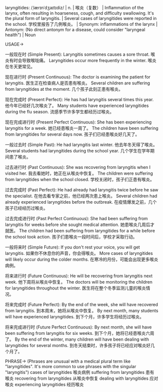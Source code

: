laryngitides: /ˌlærɪnˈdʒaɪtɪdiz/ | n. | 喉炎（复数） | Inflammation of the larynx, often resulting in hoarseness, cough, and difficulty swallowing.  It's the plural form of laryngitis. |  Several cases of laryngitides were reported in the school. 学校里报告了几例喉炎。 |  Synonym:  inflammations of the larynx | Antonym:  (No direct antonym for a disease, could consider "laryngeal health") | Noun


USAGE->

一般现在时 (Simple Present):
Laryngitis sometimes causes a sore throat.  喉炎有时会导致喉咙痛。
Laryngitides occur more frequently in the winter.  喉炎在冬天更常见。


现在进行时 (Present Continuous):
The doctor is examining the patient for laryngitis. 医生正在检查病人是否患有喉炎。
Several children are suffering from laryngitides at the moment.  几个孩子此刻正患有喉炎。


现在完成时 (Present Perfect):
He has had laryngitis several times this year.  他今年已经好几次喉炎了。
Many students have experienced laryngitides during the flu season. 流感季节许多学生都经历过喉炎。


现在完成进行时 (Present Perfect Continuous):
She has been experiencing laryngitis for a week. 她已经患喉炎一周了。
The children have been suffering from laryngitides for several days now. 孩子们已经患喉炎好几天了。


一般过去时 (Simple Past):
He had laryngitis last winter.  他去年冬天得了喉炎。
Several students had laryngitides during the school year.  几个学生在学年期间患了喉炎。


过去进行时 (Past Continuous):
She was recovering from laryngitis when I visited her. 我去看她时，她正在从喉炎中恢复。
The children were suffering from laryngitides when the school closed. 学校关闭时，孩子们正患有喉炎。


过去完成时 (Past Perfect):
He had already had laryngitis twice before he saw the specialist.  在他去看专家之前，他已经两次患上喉炎。
Several children had already experienced laryngitides before the outbreak. 在疫情爆发之前，几个孩子已经经历过喉炎。


过去完成进行时 (Past Perfect Continuous):
She had been suffering from laryngitis for weeks before she sought medical attention. 她患喉炎几周后才就医。
The children had been suffering from laryngitides for a while before the school took action.  孩子们患喉炎一段时间后，学校才采取行动。



一般将来时 (Simple Future):
If you don't rest your voice, you will get laryngitis.  如果你不休息你的声音，你会得喉炎。
More cases of laryngitides will likely occur during the colder months.  在寒冷的月份，可能会出现更多喉炎病例。


将来进行时 (Future Continuous):
He will be recovering from laryngitis next week.  他下周将从喉炎中恢复。
The doctors will be monitoring the children for laryngitides throughout the winter. 医生将在整个冬季监测儿童的喉炎情况。


将来完成时 (Future Perfect):
By the end of the week, she will have recovered from laryngitis.  到本周末，她将从喉炎中恢复。
By next month, many students will have experienced laryngitides. 到下个月，许多学生将经历过喉炎。


将来完成进行时 (Future Perfect Continuous):
By next month, she will have been suffering from laryngitis for six weeks.  到下个月，她将已经患喉炎六周了。
By the end of the winter, many children will have been dealing with laryngitides for several months. 到冬天结束时，许多孩子将已经应对喉炎好几个月了。


PHRASE->
(Phrases are unusual with a medical plural term like "laryngitides".  It's more common to use phrases with the singular "laryngitis")
cases of laryngitides  喉炎病例
suffering from laryngitides 患有喉炎
recovering from laryngitides 从喉炎中恢复
dealing with laryngitides  应对喉炎
experiencing laryngitides 经历喉炎

